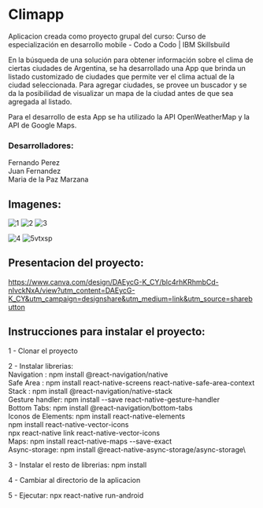 ﻿# Climapp
 
Aplicacion creada como proyecto grupal del curso:
Curso de especialización en desarrollo mobile - Codo a Codo | IBM Skillsbuild

En la búsqueda de una solución para obtener información sobre el clima de ciertas ciudades de Argentina, se ha desarrollado una App que brinda un listado customizado de ciudades que permite ver el clima actual de la ciudad seleccionada. Para agregar ciudades, se provee un buscador y se da la posibilidad de visualizar un mapa de la ciudad antes de que sea agregada al listado.

Para el desarrollo de esta App se ha utilizado la API OpenWeatherMap y la API de Google Maps.

### Desarrolladores:

Fernando Perez\
Juan Fernandez\
Maria de la Paz Marzana

## Imagenes:

![1](https://user-images.githubusercontent.com/88584244/143780207-adcf650d-3413-48a9-8359-908fbfae87c9.gif) ![2](https://user-images.githubusercontent.com/88584244/143780292-cbc45284-2a21-41a6-8875-ea006b82b067.gif) ![3](https://user-images.githubusercontent.com/88584244/143780296-eaef355e-ed40-4739-bee5-c604be0d2a98.gif)  
 
 ![4](https://user-images.githubusercontent.com/88584244/143780300-39b6bfad-fdb9-43c8-9d16-72216e939068.gif) ![5vtxsp](https://user-images.githubusercontent.com/88584244/143779813-173d9a2c-53d5-4bec-adfd-f3bc2575e8b0.gif)
 
## Presentacion del proyecto:
https://www.canva.com/design/DAEycG-K_CY/blc4rhKRhmbCd-nIvckNxA/view?utm_content=DAEycG-K_CY&utm_campaign=designshare&utm_medium=link&utm_source=sharebutton

## Instrucciones para instalar el proyecto:

1 - Clonar el proyecto

2 - Instalar librerias:\
Navigation : npm install @react-navigation/native\
Safe Area : npm install react-native-screens react-native-safe-area-context\
Stack : npm install @react-navigation/native-stack\
Gesture handler: npm install --save react-native-gesture-handler\
Bottom Tabs: npm install @react-navigation/bottom-tabs\
Iconos de Elements: npm install react-native-elements\
npm install react-native-vector-icons\
npx react-native link react-native-vector-icons\
Maps: npm install react-native-maps --save-exact\
Async-storage: npm install @react-native-async-storage/async-storage\

3 - Instalar el resto de librerias: npm install

4 - Cambiar al directorio de la aplicacion

5 - Ejecutar: npx react-native run-android
